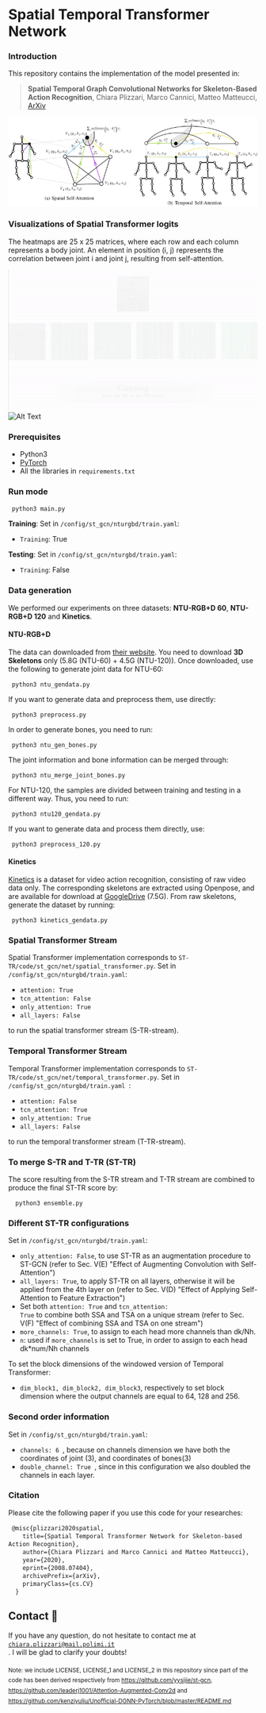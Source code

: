# Spatial Temporal Transformer Network

### Introduction
This repository contains the implementation of the model presented in:

> **Spatial Temporal Graph Convolutional Networks for Skeleton-Based Action Recognition**, Chiara Plizzari, Marco Cannici, Matteo Matteucci, [ArXiv](https://arxiv.org/abs/2008.07404)

![Alt Text](additional_files/IMG.png)

### Visualizations of Spatial Transformer logits

The heatmaps are 25 x 25 matrices, where each row and each column represents a body joint. An element in position (i, j) represents the correlation between joint i and joint j, resulting from self-attention.

![Alt Text](additional_files/ezgif.com-video-to-gif-2.gif)![Alt Text](additional_files/ezgif.com-video-to-gif.gif)

### Prerequisites
- Python3
- [PyTorch](http://pytorch.org)
- All the libraries in <code>requirements.txt</code>

### Run mode
<pre><code> python3 main.py </pre></code>

**Training**:
Set in <code>/config/st_gcn/nturgbd/train.yaml</code>:
- <code>Training</code>: True

**Testing**:
Set in <code>/config/st_gcn/nturgbd/train.yaml</code>:
- <code>Training</code>: False

### Data generation
We performed our experiments on three datasets: **NTU-RGB+D 60**, **NTU-RGB+D 120** and **Kinetics**. 
#### NTU-RGB+D
The data can downloaded from [their website](http://rose1.ntu.edu.sg/datasets/actionrecognition.asp). You need to download **3D Skeletons** only (5.8G (NTU-60) + 4.5G (NTU-120)). Once downloaded, use the following to generate joint data for NTU-60:
<pre><code> python3 ntu_gendata.py </pre></code>
If you want to generate data and preprocess them, use directly:
<pre><code> python3 preprocess.py </pre></code>
In order to generate bones, you need to run: 
<pre><code> python3 ntu_gen_bones.py </pre></code>
The joint information and bone information can be merged through:
<pre><code> python3 ntu_merge_joint_bones.py </pre></code>

For NTU-120, the samples are divided between training and testing in a different way. Thus, you need to run: 
<pre><code> python3 ntu120_gendata.py </pre></code>
If you want to generate data and process them directly, use: 
<pre><code> python3 preprocess_120.py </pre></code>


#### Kinetics

[Kinetics](https://deepmind.com/research/open-source/open-source-datasets/kinetics/) is a dataset for video action recognition, consisting of raw video data only. The corresponding skeletons are extracted using Openpose, and are available for download at [GoogleDrive](https://drive.google.com/open?id=1SPQ6FmFsjGg3f59uCWfdUWI-5HJM_YhZ) (7.5G). 
From raw skeletons, generate the dataset by running:
<pre><code> python3 kinetics_gendata.py </pre></code>

### Spatial Transformer Stream
Spatial Transformer implementation corresponds to <code>ST-TR/code/st_gcn/net/spatial_transformer.py</code>.
Set in <code>/config/st_gcn/nturgbd/train.yaml</code>:
- <code>attention: True</code>
- <code>tcn_attention: False</code>
- <code>only_attention: True</code>
- <code>all_layers: False</code>

to run the spatial transformer stream (S-TR-stream).

### Temporal Transformer Stream
Temporal Transformer implementation corresponds to <code>ST-TR/code/st_gcn/net/temporal_transformer.py</code>.
Set in <code>/config/st_gcn/nturgbd/train.yaml </code>:
- <code>attention: False</code>
- <code>tcn_attention: True</code>
- <code>only_attention: True</code>
- <code>all_layers: False</code>

to run the temporal transformer stream (T-TR-stream).

### To merge S-TR and T-TR (ST-TR)
The score resulting from the S-TR stream and T-TR stream are combined to produce the final ST-TR score by: 
<pre><code>  python3 ensemble.py </pre></code>

### Different ST-TR configurations
Set in <code>/config/st_gcn/nturgbd/train.yaml</code>:
- <code>only_attention: False</code>, to use ST-TR as an augmentation procedure to ST-GCN (refer to Sec. V(E) "Effect of Augmenting Convolution with Self-Attention")
- <code>all_layers: True</code>, to apply ST-TR on all layers, otherwise it will be applied from the 4th layer on (refer to Sec. V(D) "Effect of Applying Self-Attention to Feature Extraction")
- Set both <code>attention: True</code> and <code>tcn_attention: True</code> to combine both SSA and TSA on a unique stream (refer to Sec. V(F) "Effect of combining SSA and TSA on one stream")
- <code>more_channels: True</code>, to assign to each head more channels than dk/Nh.
- <code>n</code>: used if <code>more_channels</code> is set to True, in order to assign to each head dk*num/Nh channels

To set the block dimensions of the windowed version of Temporal Transformer:
- <code>dim_block1, dim_block2, dim_block3</code>, respectively to set block dimension where the output channels are equal to 64, 128 and 256.

### Second order information
Set in <code>/config/st_gcn/nturgbd/train.yaml</code>:
- <code>channels: 6 </code>, because on channels dimension we have both the coordinates of joint (3), and coordinates of bones(3)
- <code>double_channel: True </code>, since in this configuration we also doubled the channels in each layer.

 



### Citation 
Please cite the following paper if you use this code for your researches:

<pre><code> @misc{plizzari2020spatial,
    title={Spatial Temporal Transformer Network for Skeleton-based Action Recognition},
    author={Chiara Plizzari and Marco Cannici and Matteo Matteucci},
    year={2020},
    eprint={2008.07404},
    archivePrefix={arXiv},
    primaryClass={cs.CV}
  }
</pre></code>

## Contact :pushpin:
If you have any question, do not hesitate to contact me at <code> chiara.plizzari@mail.polimi.it </code>. I will be glad to clarify your doubts!

<sub> Note: we include LICENSE, LICENSE_1 and LICENSE_2 in this repository since part of the code has been derived respectively
from https://github.com/yysijie/st-gcn, https://github.com/leaderj1001/Attention-Augmented-Conv2d
and https://github.com/kenziyuliu/Unofficial-DGNN-PyTorch/blob/master/README.md </sub> 
